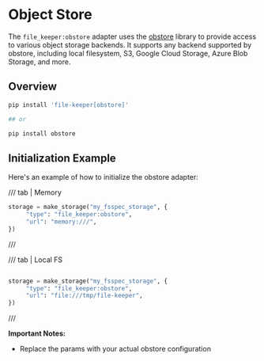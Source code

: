 # Object Store

The `file_keeper:obstore` adapter uses the
[obstore](https://developmentseed.org/obstore/latest/) library to provide
access to various object storage backends. It supports any backend supported by
obstore, including local filesystem, S3, Google Cloud Storage, Azure Blob
Storage, and more.

## Overview

```sh
pip install 'file-keeper[obstore]'

## or

pip install obstore
```


## Initialization Example

Here's an example of how to initialize the obstore adapter:


/// tab | Memory

```py
storage = make_storage("my_fsspec_storage", {
     "type": "file_keeper:obstore",
     "url": "memory:///",
})
```

///

/// tab | Local FS

```python

storage = make_storage("my_fsspec_storage", {
     "type": "file_keeper:obstore",
     "url": "file:///tmp/file-keeper",
})

```

///



**Important Notes:**

*   Replace the params with your actual obstore configuration
